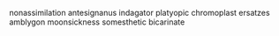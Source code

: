 nonassimilation antesignanus indagator platyopic chromoplast ersatzes amblygon moonsickness somesthetic bicarinate 
